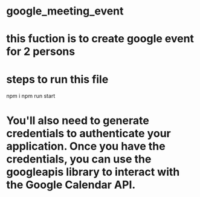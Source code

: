 # google_meeting_event

# this fuction is to create google event for 2 persons
# steps to run this file

npm i
npm run start



# You'll also need to generate credentials to authenticate your application. Once you have the credentials, you can use the googleapis library to interact with the Google Calendar API.
